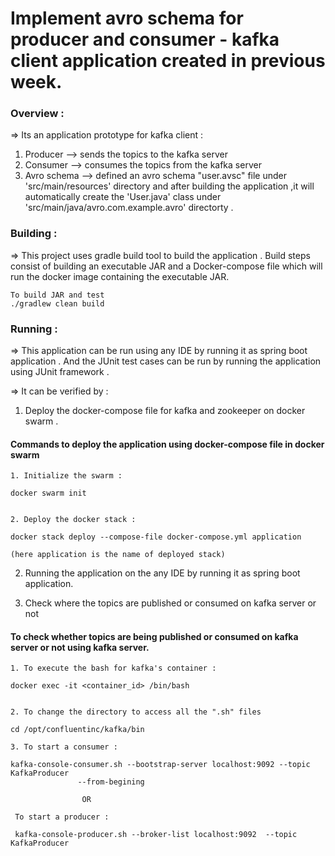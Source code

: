 # Implement avro schema for producer and consumer - kafka client application created in previous week.


### Overview : 

=> Its an application prototype for kafka client :

1. Producer  --> sends the topics to the kafka server
2. Consumer  --> consumes the topics from the kafka server
3. Avro schema  --> defined an avro schema "user.avsc" file under 'src/main/resources' directory and after building the application ,it will automatically create the 'User.java' class under 'src/main/java/avro.com.example.avro' directorty .  



### Building : 

=>  This project uses gradle build tool to build the application . Build steps consist of  building an executable JAR and a Docker-compose file which will run the docker image containing the executable JAR.

```
To build JAR and test
./gradlew clean build 

```

### Running : 

=> This application can be run using any IDE by running it as spring boot application . And the JUnit test cases can be run by running the application using JUnit framework .


=> It can be verified by : 

1. Deploy the docker-compose file for kafka and zookeeper on docker swarm .

#### Commands to deploy the application using docker-compose file in docker swarm

```
1. Initialize the swarm :

docker swarm init


2. Deploy the docker stack : 

docker stack deploy --compose-file docker-compose.yml application

(here application is the name of deployed stack)

```

2. Running the application on the any IDE by running it as spring boot application.

3. Check where the topics are published or consumed on kafka server or not

#### To check whether topics are being published or consumed on kafka server or not using kafka server.

```
1. To execute the bash for kafka's container : 

docker exec -it <container_id> /bin/bash


2. To change the directory to access all the ".sh" files

cd /opt/confluentinc/kafka/bin

3. To start a consumer : 

kafka-console-consumer.sh --bootstrap-server localhost:9092 --topic KafkaProducer 
               --from-begining
      
                OR
                
 To start a producer : 
 
 kafka-console-producer.sh --broker-list localhost:9092  --topic KafkaProducer  

```


